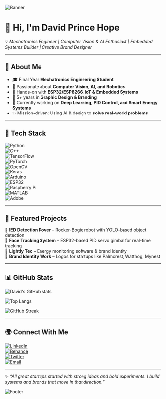 <!-- Profile Banner -->
![Banner](https://capsule-render.vercel.app/api?type=rect&color=0:0f2027,50:203a43,100:2c5364&height=180&section=header&text=David%20Prince%20Hope&fontSize=38&fontColor=00e6e6&animation=twinkling)


# 👋 Hi, I'm David Prince Hope  

💡 *Mechatronics Engineer | Computer Vision & AI Enthusiast | Embedded Systems Builder | Creative Brand Designer*  

---

## 🚀 About Me  
- 🎓 Final Year **Mechatronics Engineering Student**  
- 🤖 Passionate about **Computer Vision, AI, and Robotics**  
- 🔧 Hands-on with **ESP32/ESP8266, IoT & Embedded Systems**  
- 🎨 5+ years in **Graphic Design & Branding**  
- 🌱 Currently working on **Deep Learning, PID Control, and Smart Energy Systems**  
- ✨ Mission-driven: Using AI & design to **solve real-world problems**  

---

## 🔧 Tech Stack  

![Python](https://img.shields.io/badge/Python-3776AB?style=for-the-badge&logo=python&logoColor=white)  
![C++](https://img.shields.io/badge/C++-00599C?style=for-the-badge&logo=c%2B%2B&logoColor=white)  
![TensorFlow](https://img.shields.io/badge/TensorFlow-FF6F00?style=for-the-badge&logo=tensorflow&logoColor=white)  
![PyTorch](https://img.shields.io/badge/PyTorch-EE4C2C?style=for-the-badge&logo=pytorch&logoColor=white)  
![OpenCV](https://img.shields.io/badge/OpenCV-27338e?style=for-the-badge&logo=opencv&logoColor=white)  
![Keras](https://img.shields.io/badge/Keras-D00000?style=for-the-badge&logo=keras&logoColor=white)  
![Arduino](https://img.shields.io/badge/Arduino-00979D?style=for-the-badge&logo=arduino&logoColor=white)  
![ESP32](https://img.shields.io/badge/ESP32-000000?style=for-the-badge&logo=espressif&logoColor=white)  
![Raspberry Pi](https://img.shields.io/badge/Raspberry%20Pi-A22846?style=for-the-badge&logo=raspberrypi&logoColor=white)  
![MATLAB](https://img.shields.io/badge/MATLAB-0076A8?style=for-the-badge&logo=Mathworks&logoColor=white)  
![Adobe](https://img.shields.io/badge/Adobe%20CC-FF0000?style=for-the-badge&logo=adobecreativecloud&logoColor=white)  

---

## 📌 Featured Projects  

🔹 **IED Detection Rover** – Rocker-Bogie robot with YOLO-based object detection  
🔹 **Face Tracking System** – ESP32-based PID servo gimbal for real-time tracking  
🔹 **Lightly Tec** – Energy monitoring software & brand identity  
🔹 **Brand Identity Work** – Logos for startups like Palmcrest, Watthog, Mynest  

---

## 📊 GitHub Stats  

![David's GitHub stats](https://github-readme-stats.vercel.app/api?username=DavidPrinceHope&show_icons=true&theme=radical)  

![Top Langs](https://github-readme-stats.vercel.app/api/top-langs/?username=DavidPrinceHope&layout=compact&theme=radical)  

![GitHub Streak](https://github-readme-streak-stats.herokuapp.com/?user=DavidPrinceHope&theme=radical)  

---

## 🌍 Connect With Me  

[![LinkedIn](https://img.shields.io/badge/LinkedIn-blue?style=for-the-badge&logo=linkedin)](#)  
[![Behance](https://img.shields.io/badge/Behance-1769FF?style=for-the-badge&logo=behance&logoColor=white)](#)  
[![Twitter](https://img.shields.io/badge/Twitter-1DA1F2?style=for-the-badge&logo=twitter&logoColor=white)](#)  
[![Email](https://img.shields.io/badge/Email-davidprincehope%40email.com-red?style=for-the-badge&logo=gmail&logoColor=white)](mailto:davidprincehope@email.com)  

---

✨ *“All great startups started with strong ideas and bold experiments. I build systems and brands that move in that direction.”*  

<!-- Footer -->
![Footer](https://capsule-render.vercel.app/api?type=wave&color=gradient&height=100&section=footer)
